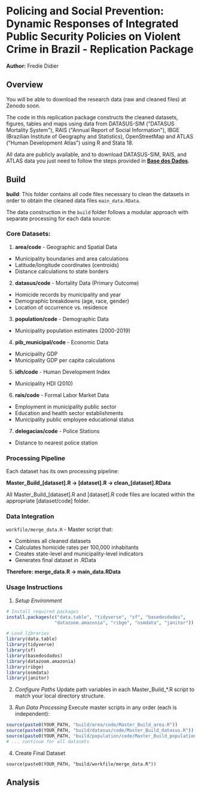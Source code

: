 # Policing and Social Prevention: Dynamic Responses of Integrated Public Security Policies on Violent Crime in Brazil - Replication Package

**Author:** Fredie Didier

## Overview

You will be able to download the research data (raw and cleaned files) at Zenodo soon.

The code in this replication package constructs the cleaned datasets, figures, tables and maps using data from DATASUS-SIM ("DATASUS Mortality System"), RAIS ("Annual Report of Social Information"), IBGE (Brazilian Institute of Geography and Statistics), OpenStreetMap and ATLAS ("Human Development Atlas") using R and Stata 18.

All data are publicly available, and to download DATASUS-SIM, RAIS, and ATLAS data you just need to follow the steps provided in **[Base dos Dados](https://basedosdados.org)**.

## Build

**build**: This folder contains all code files necessary to clean the datasets in order to obtain the cleaned data files `main_data.RData`.

The data construction in the `build` folder follows a modular approach with separate processing for each data source:

### Core Datasets:

1. **area/code** - Geographic and Spatial Data
  - Municipality boundaries and area calculations
  - Latitude/longitude coordinates (centroids)
  - Distance calculations to state borders

2. **datasus/code** - Mortality Data (Primary Outcome)
  - Homicide records by municipality and year
  - Demographic breakdowns (age, race, gender)
  - Location of occurrence vs. residence

3. **population/code** - Demographic Data
  - Municipality population estimates (2000-2019)

4. **pib_municipal/code** - Economic Data
  - Municipality GDP
  - Municipality GDP per capita calculations

5. **idh/code** - Human Development Index
  - Municipality HDI (2010)

6. **rais/code** - Formal Labor Market Data
  - Employment in municipality public sector
  - Education and health sector establishments
  - Municipality public employee educational status

7. **delegacias/code** - Police Stations
  - Distance to nearest police station

### Processing Pipeline

Each dataset has its own processing pipeline:

**Master_Build_[dataset].R → [dataset].R → clean_[dataset].RData**

All Master_Build_[dataset].R and [dataset].R code files are located within the appropriate [dataset/code] folder.

### Data Integration

`workfile/merge_data.R` - Master script that:
- Combines all cleaned datasets
- Calculates homicide rates per 100,000 inhabitants
- Creates state-level and municipality-level indicators
- Generates final dataset in .RData

**Therefore: merge_data.R → main_data.RData**

### Usage Instructions
 
 1. *Setup Environment*

```r
# Install required packages
install.packages(c("data.table", "tidyverse", "sf", "basedosdados", 
                  "datazoom.amazonia", "ribge", "osmdata", "janitor"))

# Load libraries
library(data.table)
library(tidyverse)
library(sf)
library(basedosdados)
library(datazoom.amazonia)
library(ribge)
library(osmdata)
library(janitor)
   ```
2. *Configure Paths*
Update path variables in each Master_Build_*.R script to match your local directory structure.

3. *Run Data Processing*
Execute master scripts in any order (each is independent):

```r
source(paste0(YOUR_PATH, "build/area/code/Master_Build_area.R"))
source(paste0(YOUR_PATH, "build/datasus/code/Master_Build_datasus.R"))
source(paste0(YOUR_PATH, "build/population/code/Master_Build_population.R"))
# ... continue for all datasets
```
4. Create Final Dataset

```
source(paste0(YOUR_PATH, "build/workfile/merge_data.R"))

```

## Analysis
